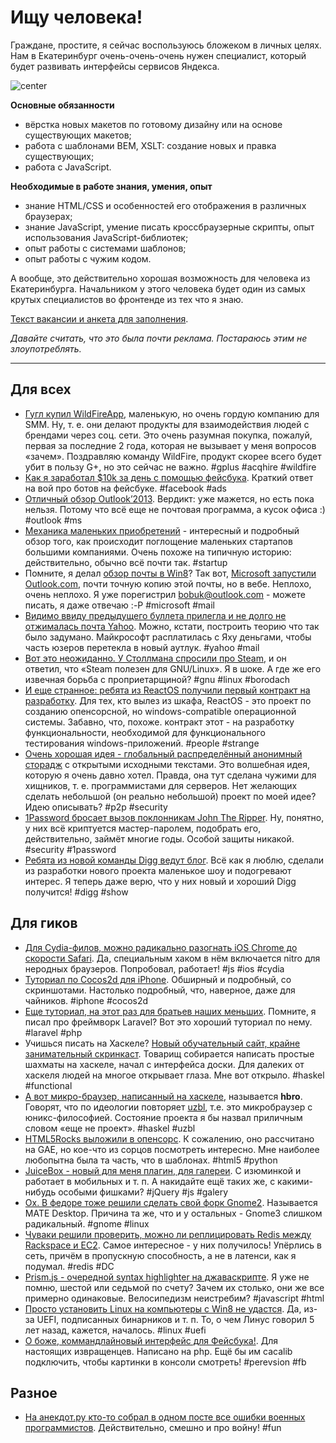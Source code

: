 # Ищу человека!

Граждане, простите, я сейчас воспользуюсь бложеком в личных целях. Нам в Екатеринбург очень-очень-очень нужен специалист, который будет развивать интерфейсы сервисов Яндекса.

![center](https://is1.4sqi.net/derived_pix/XLdkNlJEug_wLyOoEbbYUD4OBzfPoLqvoY2IgQoyKMw_300x300.jpg)

**Основные обязанности**

* вёрстка новых макетов по готовому дизайну или на основе существующих макетов;
* работа с шаблонами BEM, XSLT: создание новых и правка существующих;
* работа с JavaScript.

**Необходимые в работе знания, умения, опыт**

* знание HTML/CSS и особенностей его отображения в различных браузерах;
* знание JavaScript, умение писать кроссбраузерные скрипты, опыт использования JavaScript-библиотек;
* опыт работы с системами шаблонов;
* опыт работы с чужим кодом.

А вообще, это действительно хорошая возможность для человека из Екатеринбурга. Начальником у этого человека будет один из самых крутых специалистов во фронтенде из тех что я знаю.

[Текст вакансии и анкета для заполнения](http://company.yandex.ru/job/vacancies/dev_commserv_ekb.xml).

*Давайте считать, что это была почти реклама. Постараюсь этим не злоупотреблять.*

-----

## Для всех
* [Гугл купил WildFireApp](http://googleblog.blogspot.com/2012/07/sparking-better-conversation-with.html.html), маленькую, но очень гордую компанию для SMM. Ну, т. е. они делают продукты для взаимодействия людей с брендами через соц. сети. Это очень разумная покупка, пожалуй, первая за последние 2 года, которая не вызывает у меня вопросов «зачем». Поздравляю команду WildFire, продукт скорее всего будет убит в пользу G+, но это сейчас не важно. #gplus #acqhire #wildfire
* [Как я заработал $10k за день с помощью фейсбука](http://irvinebroque.tumblr.com/post/28415393877/how-i-made-10k-in-one-day-with-facebook-ads-re-bots). Краткий ответ на вой про ботов на фейсбуке. #facebook #ads
* [Отличный обзор Outlook’2013](http://litmus.com/blog/outlook-2013-still-powered-by-word-now-available-for-email-testing). Вердикт: уже мажется, но есть пока нельзя. Потому что всё еще не почтовая программа, а кусок офиса :) #outlook #ms
* [Механика маленьких приобретений](http://quotidianventures.com/post/28411675934/mechanics-of-a-small-acquisition) - интересный и подробный обзор того, как происходит поглощение маленьких стартапов большими компаниями. Очень похоже на типичную историю: действительно, обычно всё почти так. #startup
* Помните, я делал [обзор почты в Win8](http://addmeto.cc/post/2012-06-20)? Так вот, [Microsoft запустили Outlook.com](http://blogs.office.com/b/microsoft-outlook/archive/2012/07/31/introducing-outlook-com-modern-email-for-the-next-billion-mailboxes.aspx), почти точную копию этой почты, но в вебе. Неплохо, очень неплохо. Я уже порегистрил [bobuk@outlook.com](mailto:bobuk@outlook.com) - можете писать, я даже отвечаю :-P #microsoft #mail
* [Видимо ввиду предыдущего буллета прилегла и не долго не отжималась почта Yahoo](http://techcrunch.com/2012/07/31/welcome-to-the-new-and-improved-yahoo-mail-and-its-crashing/). Можно, кстати, построить теорию что так было задумано. Майкрософт расплатилась с Яху деньгами, чтобы часть юзеров перетекла в новый аутлук. #yahoo #mail
* [Вот это неожиданно. У Столлмана спросили про Steam](http://www.muktware.com/4042/richard-m-stallman-steam-good-gnulinux), и он ответил, что «Steam полезен для GNU/Linux». Я в шоке. А где же его извечная борьба с проприетарщиной? #gnu #linux #borodach
* [И еще странное: ребята из ReactOS получили первый контракт на разработку](http://www.reactos.org/forum/viewtopic.php?f=2&t=11401). Для тех, кто вылез из шкафа, ReactOS - это проект по созданию опенсорсной, но windows-compatible операционной системы. Забавно, что, похоже. контракт этот - на разработку функциональности, необходимой для функционального тестирования windows-приложений. #people #strange
* [Очень хорошая идея - глобальный распределённый анонимный сторадж](https://github.com/tarcieri/cryptosphere) с открытыми исходными текстами. Это волшебная идея, которую я очень давно хотел. Правда, она тут сделана чужими для хищников, т. е. программистами для серверов. Нет желающих сделать небольшой (он реально небольшой) проект по моей идее? Идею описывать? #p2p #security
* [1Password бросает вызов поклонникам John The Ripper](http://blog.agilebits.com/2012/07/31/1password-is-ready-for-john-the-ripper/). Ну, понятно, у них всё криптуется мастер-паролем, подобрать его, действительно, займёт многие годы. Особой защиты никакой. #security #1password
* [Ребята из новой команды Digg ведут блог](http://blog.digg.com/post/28338474438/v1-preview). Всё как я люблю, сделали из разработки нового проекта маленькое шоу и подогревают интерес. Я теперь даже верю, что у них новый и хороший Digg получится! #digg #show

## Для гиков
* [Для Cydia-филов, можно радикально разогнать iOS Chrome до скорости Safari](http://lifehacker.com/5930405/nitrous-speeds-up-google-chrome-for-iphone-with-the-nitro-javascript-engine). Да, специальным хаком в нём включается nitro для неродных браузеров. Попробовал, работает! #js #ios #cydia
* [Туториал по Cocos2d для iPhone](http://www.raywenderlich.com/14793/how-to-make-a-game-like-cut-the-rope-part-1). Обширный и подробный, со скриншотами. Настолько подробный, что, наверное, даже для чайников. #iphone #cocos2d
* [Еще туториал, на этот раз для братьев наших меньших](http://net.tutsplus.com/tutorials/php/build-web-apps-from-scratch-with-laravel-filters-validations-and-files/). Помните, я писал про фреймворк Laravel? Вот это хороший туториал по нему. #laravel #php
* Учишься писать на Хаскеле? [Новый обучательный сайт, крайне занимательный скринкаст](http://haskelllive.com/). Товарищ собирается написать простые шахматы на хаскеле, начал с интерфейса доски. Для далеких от хаскеля людей на многое открывает глаза. Мне вот открыло. #haskel #functional
* [А вот микро-браузер, написанный на хаскеле](https://github.com/k0ral/hbro), называется **hbro**. Говорят, что по идеологии повторяет [uzbl](http://www.uzbl.org/), т.е. это микробраузер с юникс-философией. Состояние проекта я бы назвал приличным словом «еще не проект». #haskel #uzbl
* [HTML5Rocks выложили в опенсорс](https://github.com/html5rocks/www.html5rocks.com). К сожалению, оно рассчитано на GAE, но кое-что из сорцов посмотреть интересно. Мне наиболее любопытна была та часть, что в шаблонах. #html5 #python
* [JuiceBox - новый для меня плагин, для галереи](http://www.juicebox.net/). С изюминкой и работает в мобильных и т. п. А накидайте ещё таких же, с какими-нибудь особыми фишками? #jQuery #js #galery
* [Ох. В федоре тоже решили сделать свой форк Gnome2](http://fedoraproject.org/wiki/Features/MATE-Desktop). Называется MATE Desktop. Причина та же, что и у остальных - Gnome3 слишком радикальный. #gnome #linux
* [Чуваки решили проверить, можно ли реплицировать Redis между Rackspace и EC2](http://3scale.github.com/2012/07/25/fun-with-redis-replication/). Самое интересное - у них получилось! Упёрлись в сеть, причём в пропускную способность, а не в латенси, как я подумал. #redis #DC
* [Prism.js - очередной syntax highlighter на джаваскрипте](http://prismjs.com/). Я уже не помню, шестой или седьмой по счету? Зачем их столько, они же все примерно одинаковые. Велосипедизм неистребим? #javascript #html
* [Просто установить Linux на компьютеры с Win8 не удастся](http://www.itworld.com/software/287946/there-will-be-no-easy-way-install-linux-windows-8-pcs). Да, из-за UEFI, подписанных бинарников и т. п. То, о чем Линус говорил 5 лет назад, кажется, началось. #linux #uefi
* [О боже, коммандлайновый интерфейс для Фейсбука!](http://fbcmd.dtompkins.com/). Для настоящих извращенцев. Написано на php. Ещё бы им cacalib подключить, чтобы картинки в консоли смотреть! #perevsion #fb

## Разное
* [На анекдот.ру кто-то собрал в одном посте все ошибки военных программистов](http://www.anekdot.ru/id/585131/). Действительно, смешно и про войну! #fun